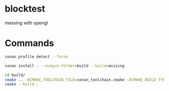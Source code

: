 # blocktest
messing with opengl

# Commands

```bash
conan profile detect --force
```

```bash
conan install . --output-folder=build --build=missing
```

```bash
cd build/
cmake .. -DCMAKE_TOOLCHAIN_FILE=conan_toolchain.cmake -DCMAKE_BUILD_TYPE=Release
cmake --build .
 ```